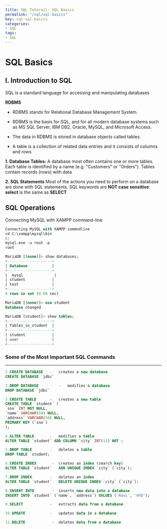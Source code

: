 ```yaml
---
title: SQL Tutorail- SQL Basics
permalink: "/sql/sql-basics"
key: sql-sql-basics
categories:
- SQL
tags:
- SQL
---
```


SQL Basics
=============

I. Introduction to SQL
----------------------

SQL is a standard language for accessing and manipulating databases

**RDBMS**

-   RDBMS stands for Relational Database Management System.

-   RDBMS is the basis for SQL, and for all modern database systems such as MS
    SQL Server, IBM DB2, Oracle, MySQL, and Microsoft Access.

-   The data in RDBMS is stored in database objects called tables.

-   A table is a collection of related data entries and it consists of columns
    and rows

**1. Database Tables:** A database most often contains one or more tables. Each
table is identified by a name (e.g. "Customers" or "Orders"). Tables contain
records (rows) with data

**2. SQL Statements** Most of the actions you need to perform on a database are
done with SQL statements. SQL keywords are **NOT case sensitive**: **select** is
the same as **SELECT**

SQL Operations
--------------

Connecting MySQL with XAMPP command-line
```sql
Connecting MySQL with XAMPP commndline
cd C:\xampp\mysql\bin
c:
mysql.exe -u root -p
root
```

```sql
MariaDB [(none)]> show databases;
+--------------------+
| Database           |
+--------------------+
|  mysql              |
| student            |
| test               |
+--------------------+
8 rows in set (0.00 sec)
```

```sql
MariaDB [(none)]> use student
Database changed

MariaDB [student]> show tables;
+--------------------+
| Tables_in_student  |
+--------------------+
| student            |
| user               |
+--------------------+
```



### Some of the Most Important SQL Commands
--------------
```sql
1.CREATE DATABASE 	- 	creates a new database
CREATE DATABASE `jdbc` 

2.DROP DATABASE 		-	modifies a database
DROP DATABASE `jdbc` 

3.CREATE TABLE 		- 	creates a new table
CREATE TABLE `student` (
`sno` INT NOT NULL,
`name` VARCHAR(50) NULL,
`address` VARCHAR(50) NULL,
PRIMARY KEY (`sno`)
);

4.ALTER TABLE 		-	modifies a table
ALTER TABLE `student` ADD COLUMN `city` INT(11) NOT ;

5.DROP TABLE 		- 	deletes a table
DROP TABLE `student;

6.CREATE INDEX		 - 	creates an index (search key)
ALTER TABLE `student`	ADD UNIQUE INDEX `city` (`city`);

7.DROP INDEX 		- 	deletes an index
ALTER TABLE `student`	DELETE UNIQUE INDEX `city` (`city`);

8.INSERT INTO		 - 	inserts new data into a database
INSERT INTO `student` (`name`, `address`) VALUES ('Ravi', 'HYD');

9.SELECT 			- 	extracts data from a database

10.UPDATE 			- 	updates data in a database

11.DELETE			 - 	deletes data from a database
```
